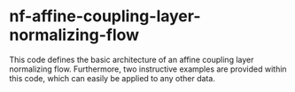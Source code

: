 # nf-affine-coupling-layer-normalizing-flow
This code defines the basic architecture of an affine coupling layer normalizing flow. Furthermore, two instructive examples are provided within this code, which can
easily be applied to any other data.
